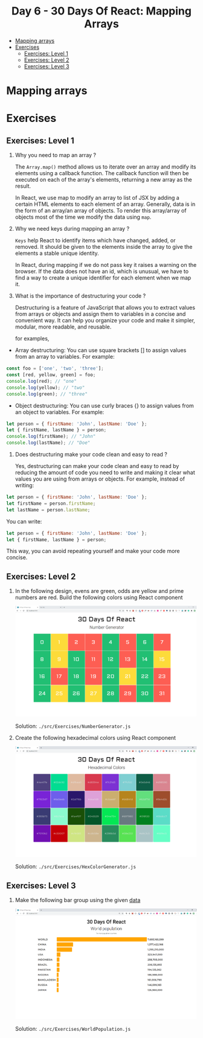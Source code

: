 <div align="center">
  <h1> Day 6 - 30 Days Of React: Mapping Arrays </h1>
  <a class="header-badge" target="_blank" href="https://www.linkedin.com/in/asabeneh/">
</div>

- [Mapping arrays](#mapping-arrays)
- [Exercises](#exercises)
  - [Exercises: Level 1](#exercises-level-1)
  - [Exercises: Level 2](#exercises-level-2)
  - [Exercises: Level 3](#exercises-level-3)

# Mapping arrays

# Exercises

## Exercises: Level 1

1. Why you need to map an array ?

   The `Array.map()` method allows us to iterate over an array and modify its elements using a callback function. The callback function will then be executed on each of the array's elements, returning a new array as the result.

   In React, we use map to modify an array to list of JSX by adding a certain HTML elements to each element of an array.
   Generally, data is in the form of an array/an array of objects. To render this array/array of objects most of the time we modify the data using `map`.

2. Why we need keys during mapping an array ?

   `Keys` help React to identify items which have changed, added, or removed. It should be given to the elements inside the array to give the elements a stable unique identity.

   In React, during mapping if we do not pass key it raises a warning on the browser.
   If the data does not have an id, which is unusual, we have to find a way to create a unique identifier for each element when we map it.

3. What is the importance of destructuring your code ?

   Destructuring is a feature of JavaScript that allows you to extract values from arrays or objects and assign them to variables in a concise and convenient way. It can help you organize your code and make it simpler, modular, more readable, and reusable.

   for examples,

- Array destructuring: You can use square brackets [] to assign values from an array to variables. For example:

```javascript
const foo = ['one', 'two', 'three'];
const [red, yellow, green] = foo;
console.log(red); // "one"
console.log(yellow); // "two"
console.log(green); // "three"
```

- Object destructuring: You can use curly braces {} to assign values from an object to variables. For example:

```javascript
let person = { firstName: 'John', lastName: 'Doe' };
let { firstName, lastName } = person;
console.log(firstName); // "John"
console.log(lastName); // "Doe"
```

1. Does destructuring make your code clean and easy to read ?

   Yes, destructuring can make your code clean and easy to read by reducing the amount of code you need to write and making it clear what values you are using from arrays or objects. For example, instead of writing:

```javascript
let person = { firstName: 'John', lastName: 'Doe' };
let firstName = person.firstName;
let lastName = person.lastName;
```

You can write:

```javascript
let person = { firstName: 'John', lastName: 'Doe' };
let { firstName, lastName } = person;
```

This way, you can avoid repeating yourself and make your code more concise.

## Exercises: Level 2

1. In the following design, evens are green, odds are yellow and prime numbers are red. Build the following colors using React component

   ![Number Generator](https://raw.githubusercontent.com/Asabeneh/30-Days-Of-React/master/images/day_6_number_generater_exercise.png)

   Solution: `./src/Exercises/NumberGenerator.js`

2. Create the following hexadecimal colors using React component

   ![Number Generator](https://raw.githubusercontent.com/Asabeneh/30-Days-Of-React/master/images/day_6_hexadecimal_colors_exercise.png)

   Solution: `./src/Exercises/HexColorGenerator.js`

## Exercises: Level 3

1. Make the following bar group using the given [data](../06_Day_Map_List_Keys/06_map_list_keys_boilerplate/src/data/ten_most_highest_populations.js)

   ![Ten most highest populations](https://raw.githubusercontent.com/Asabeneh/30-Days-Of-React/master/images/day_6_ten_highest_populations_exercise.png)

   Solution: `./src/Exercises/WorldPopulation.js`
